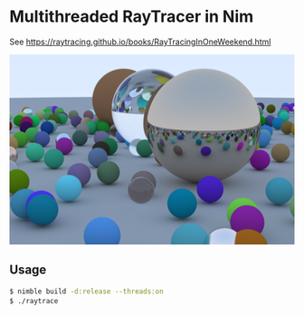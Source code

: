 # Multithreaded RayTracer in Nim

See https://raytracing.github.io/books/RayTracingInOneWeekend.html

![Output](./out.bmp)

## Usage

```bash
$ nimble build -d:release --threads:on
$ ./raytrace
```
